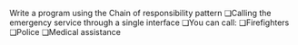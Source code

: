 Write a program using the Chain of responsibility pattern
❑Calling the emergency service through a single interface
❑You can call:
❑Firefighters
❑Police
❑Medical assistance